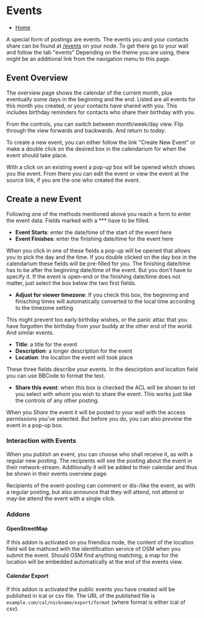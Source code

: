 # Events

* [Home](help)

A special form of postings are events.
The events you and your contacts share can be found at [/events](/events) on your node.
To get there go to your wall and follow the tab "events"
Depending on the theme you are using, there might be an additional link from the navigation menu to this page.

## Event Overview

The overview page shows the calendar of the current month, plus eventually some days in the beginning and the end.
Listed are all events for this month you created, or your contacts have shared with you.
This includes birthday reminders for contacts who share their birthday with you.

From the controls, you can switch between month/week/day view.
Flip through the view forwards and backwards.
And return to *today*.

To create a new event, you can either follow the link "Create New Event" or make a double click on the desired box in the calendarium for when the event should take place.

With a click on an existing event a pop-up box will be opened which shows you the event.
From there you can edit the event or view the event at the source link, if you are the one who created the event.

## Create a new Event

Following one of the methods mentioned above you reach a form to enter the event data.
Fields marked with a *** have to be filled.

* **Event Starts**: enter the date/time of the start of the event here
* **Event Finishes**: enter the finishing date/time for the event here

When you click in one of these fields a pop-up will be opened that allows you to pick the day and the time.
If you double clicked on the day box in the calendarium these fields will be pre-filled for you.
The finishing date/time has to be after the beginning date/time of the event.
But you don't have to specify it.
If the event is open-end or the finishing date/time does not matter, just select the box below the two first fields.

* **Adjust for viewer timezone**: If you check this box, the beginning and finisching times will automatically converted to the local time according to the timezone setting

This might prevent too early birthday wishes, or the panic attac that you have forgotten the birthday from your buddy at the other end of the world.
And similar events.

* **Title**: a title for the event
* **Description**: a longer description for the event
* **Location**: the location the event will took place

These three fields describe your events.
In the descirption and location field you can use BBCode to format the text.

* **Share this event**: when this box is checked the ACL will be shown to let you select with whom you wish to share the event. This works just like the controls of any other posting.

When you *Share* the event it will be posted to your wall with the access permissions you've selected.
But before you do, you can also *preview* the event in a pop-up box.

### Interaction with Events

When you publish an event, you can choose who shall receive it, as with a regular new posting. The recipients will see the posting about the event in their network-stream. Additionally it will be added to their calendar and thus be shown in their events overview page.

Recipients of the event-posting can comment or dis-/like the event, as with a regular posting, but also announce that they will attend, not attend or may-be attend the event with a single click.

### Addons

#### OpenStreetMap

If this addon is activated on you friendica node, the content of the location field will be mathced with the identification service of OSM when you submit the event.
Should OSM find anything matching, a map for the location will be embedded automatically at the end of the events view.

#### Calendar Export

If this addon is activated the public events you have created will be published in ical or csv file. The URL of the published file is ``example.com/cal/nickname/export/format`` (where format is either ical of csv).